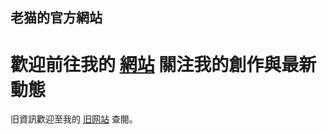 ## 老猫的官方網站

# 歡迎前往我的 [網站](https://laomao1104.github.io/)  關注我的創作與最新動態

旧資訊歡迎至我的 [旧网站](https://sites.google.com/view/laomao/) 查閱。
